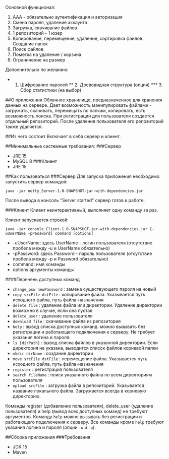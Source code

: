 Основной функционал:
1. ААА - обязательно аутентификация и авторизация
2. Смена пароля, удаление аккаунта
3. Загрузка, скачивание файлов
4. 1 репозиторий - 1 юзер
5. Копирование, перемещение, удаление, сортировка файлов. Создание папок
6. Поиск файлов
7. Пометка на удаление / корзина
8. Ограничение на размер

Дополнительно по желанию:
*   1. Шифрование паролей
**  2. Древовидная структура (опция)
*** 3. Сбор статистики (на выбор)


##О приложении
Облачное хранилище, предназначенное для хранения данных на сервере. Дает возможность манипулировать файлами -
загружать, скачивать, перемещать по папкам, копировать, есть возможность поиска. При регистрации для пользователя 
создается отдельный репозиторий. После удаления пользователя его репозиторий также удаляется.

##Из чего состоит
Включает в себя сервер и клиент. 

##Минимальные системные требования:
###Сервер
* JRE 15
* MySQL 8
###Клиент
* JRE 15

##Как пользоваться
###Сервер
Для запуска приложения необходимо запустить сервер командой:

```java -jar netty_Server-1.0-SNAPSHOT-jar-with-dependencies.jar```
 
После вывода в консоль "Server started" сервер готов к работе.

###Клиент
Клиент неинтерактивный, выполняет одну команду за раз.

Клиент запускается строкой:

```java -jar console_Client-1.0-SNAPSHOT-jar-with-dependencies.jar [-uUserName -pPassword] command [options]```

* -uUserName: здесь UserName - логин пользователя (отсутствие пробела между -u и UserName обязательно)
* -pPassword: здесь Password - пароль пользователя (отсутствие пробела между -p и Password обязательно)
* command: имя команды
* options аргументы команды

####Перечень доступных команд
* `change_psw newPassword` : замена существующего пароля на новый
* `copy srcFile dstFile` : копирование файла. Указывается путь исходного файла, путь файла-назначения
* `delete file` : удаление файла или директории. Удаление директории возможно в случае, если она пустая
* `delete_user` : удаление пользователя
* `download file` : скачивание файла из репозитория
* `help` : вывод списка доступных команд. можно вызывать без регистрации и работающего подключения к серверу. Не требует указания логина и пароля.  
* `ls [dirPath]` : вывод списка файлов в указанной директории. Если директория не указана, выводится список файлов корневой папки
* `mkdir dirName` : создание директории
* `move srcFile dstFile` : перемещение файла. Указывается путь исходного файла, путь файла-назначения
* `register` : регистрация пользователя
* `search fileName` : поиск указанного файла по всем директориям пользователя
* `upload srcFile` : загрузка файла в репозиторий. Указывается название локального файла. Загружается всегда в корневую директорию.

Команды register (добавление пользователя), delete_user (удаление пользователя) и help (вывод всех доступных команд) не требуют аргументов. Команду `help` 
можно вызывать без регистрации и работающего подключения к серверу. Все команды кроме `help` требуют указания логина и пароля (опции `-u` и `-p`).   

##Сборка приложения
###Требования
* JDK 15
* Maven
###
